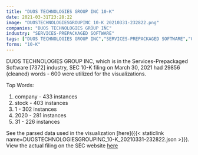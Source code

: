 ```yaml
---
title: "DUOS TECHNOLOGIES GROUP INC 10-K"
date: 2021-03-31T23:28:22
image: "DUOSTECHNOLOGIESGROUPINC_10-K_20210331-232822.png"
companies: "DUOS TECHNOLOGIES GROUP INC"
industry: "SERVICES-PREPACKAGED SOFTWARE"
tags: ["DUOS TECHNOLOGIES GROUP INC","SERVICES-PREPACKAGED SOFTWARE","03-30-2021","10-K"]
forms: "10-K"
---
```

DUOS TECHNOLOGIES GROUP INC, which is in the Services-Prepackaged Software [7372] industry, SEC 10-K filing on March 30, 2021 had 29856 (cleaned) words - 600 were utilized for the visualizations.

Top Words:
1. company - 433 instances
2. stock - 403 instances
3. 1 - 302 instances
4. 2020 - 281 instances
5. 31 - 226 instances


See the parsed data used in the visualization [here]({{< staticlink name=DUOSTECHNOLOGIESGROUPINC_10-K_20210331-232822.json >}}).  
View the actual filing on the SEC website [here](https://www.sec.gov/Archives/edgar/data/1396536/0001553350-21-000232.txt)